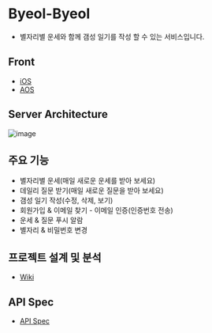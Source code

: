 # Byeol-Byeol
- 별자리별 운세와 함께 갬성 일기를 작성 할 수 있는 서비스입니다.

## Front
- [iOS](https://github.com/mash-up-kr/Constellation-Diary-iOS)
- [AOS](https://github.com/mash-up-kr/Constellation-Diary-AOS)

## Server Architecture
![image](https://user-images.githubusercontent.com/30069989/73560274-8eac0f00-444e-11ea-8521-7d0c983cf76d.png)

## 주요 기능
- 별자리별 운세(매일 새로운 운세를 받아 보세요)
- 데일리 질문 받기(매일 새로운 질문을 받아 보세요)
- 갬성 일기 작성(수정, 삭제, 보기)
- 회원가입 & 이메일 찾기 - 이메일 인증(인증번호 전송) 
- 운세 & 질문 푸시 알람
- 별자리 & 비밀번호 변경

## 프로젝트 설계 및 분석
- [Wiki](https://github.com/mash-up-kr/Constellation-Diary-Backend/wiki/Byeol-Byeol)

## API Spec
- [API Spec](https://github.com/mash-up-kr/Constellation-Diary-Backend/wiki/API-SPEC)